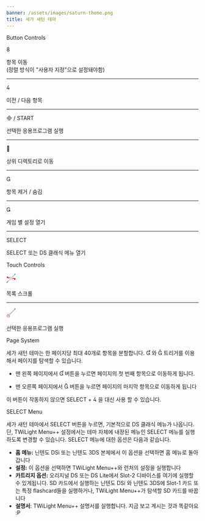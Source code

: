 ```yaml
---
banner: /assets/images/saturn-theme.png
title: 세가 새턴 테마
---
```


<div id="button-controls" class="section-title">Button Controls</div>
<div class="section-body">
    <div class="button-action-group">
        <p class="button-action button">&#xE079;</p>
        <p class="button-action-text">항목 이동<br>(정렬 방식이 "사용자 지정"으로 설정돼야함)</p>
    </div>
    <hr>
    <div class="button-action-group">
        <p class="button-action button">&#xE07E;</p>
        <p class="button-action-text">이전 / 다음 항목</p>
    </div>
    <hr>
    <div class="button-action-group">
        <p class="button-action"><span class="button">&#xE000; /</span> START</p>
        <p class="button-action-text">선택한 응용프로그램 실행</p>
    </div>
    <hr>
    <div class="button-action-group">
        <p class="button-action button">&#xE001;</p>
        <p class="button-action-text">상위 디렉토리로 이동</p>
    </div>
    <hr>
    <div class="button-action-group">
        <p class="button-action button">&#xE002;</p>
        <p class="button-action-text">항목 제거 / 숨김</p>
    </div>
    <hr>
    <div class="button-action-group">
        <p class="button-action button">&#xE003;</p>
        <p class="button-action-text">게임 별 설정 열기</p>
    </div>
    <hr>
    <div class="button-action-group">
        <p class="button-action">SELECT</p>
        <p class="button-action-text">SELECT 또는 DS 클래식 메뉴 열기</p>
    </div>
</div>

<div id="touch-controls" class="section-title">Touch Controls</div>
<div class="section-body">
    <div class="button-action-group">
        <p class="button-action"><img src="/assets/images/left-right.png"></p>
        <p class="button-action-text">목록 스크롤</p>
    </div>
    <hr>
    <div class="button-action-group">
        <p class="button-action"><img src="/assets/images/tap.png"></p>
        <p class="button-action-text">선택한 응용프로그램 실행</p>
    </div>
    <!-- <hr>
    <div>
        <p>
            If the Sort Method is set to "Custom", you can drag the icon up to move it.
        </p>
    </div> -->
</div>

<div id="page-system" class="section-title">Page System</div>
<div class="section-body">
    <p>
        세가 새턴 테마는 한 페이지당 최대 40개로 항목을 분할합니다. &#xE004; 와 &#xE005; 트리거를 이용해서 페이지를 탐색할 수 있습니다.
    </p>
    <ul>
        <li><p>맨 왼쪽 페이지에서 &#xE004; 버튼을 누르면 페이지의 첫 번째 항목으로 이동하게 됩니다.</p></li>
        <li><p>맨 오른쪽 페이지에서 &#xE005; 버튼을 누르면 페이지의 마지막 항목으로 이동하게 됩니다</p></li>
    </ul>
    <p>
        이 버튼이 작동하지 않으면 SELECT + &#xE07E; 을 대신 사용 할 수 있습니다.
    </p>
</div>

<div id="select-menu" class="section-title">SELECT Menu</div>
<div class="section-body">
    <p>
        세가 새턴 테마에서 SELECT 버튼을 누르면, 기본적으로 DS 클래식 메뉴가 나옵니다. 단, TWiLight Menu++ 설정에서는 테마 자체에 내장된 메뉴인 SELECT 메뉴를 실행하도록 변경할 수 있습니다. SELECT 메뉴에 대한 옵션은 다음과 같습니다.
    </p>
    <ul>
        <li><strong>홈 메뉴:</strong> 닌텐도 DSi 또는 닌텐도 3DS 본체에서 이 옵션을 선택하면 홈 메뉴로 돌아갑니다</li>
        <li><strong>설정:</strong> 이 옵션을 선택하면 TWiLight Menu++와 런처의 설정을 실행합니다</li>
        <li><strong>카트리지 옵션:</strong> 오리지널 DS 또는 DS Lite에서 Slot-2 디바이스를 여기에 실행할 수 있게됩니다. SD 카드에서 실행하는 닌텐도 DSi 와 닌텐도 3DS에 Slot-1 카드 또는 특정 flashcard들을 실행하거나, TWiLight Menu++가 탐색할 SD 카드를 바꿉니다</li>
        <li><strong>설명서</strong>: TWiLight Menu++ 설명서를 실행합니다. 지금 보고 계시는 것과 똑같아요 :P</li>
    </ul>
</div>
